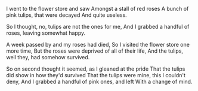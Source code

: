 I went to the flower store and saw
Amongst a stall of red roses
A bunch of pink tulips, that were decayed
And quite useless.

So I thought, no, tulips are not the ones for me,
And I grabbed a handful of roses, leaving somewhat happy.

A week passed by and my roses had died,
So I visited the flower store one more time,
But the roses were deprived of all of their life,
And the tulips, well they, had somehow survived.

So on second thought it seemed, as I gleaned at the pride
That the tulips did show in how they'd survived
That the tulips were mine, this I couldn't deny,
And I grabbed a handful of pink ones, and left
With a change of mind.
